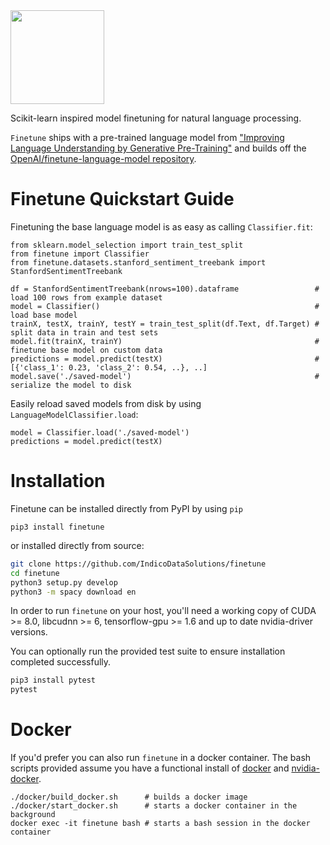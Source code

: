 <img src="https://i.imgur.com/kYL058E.png" height="150px">

Scikit-learn inspired model finetuning for natural language processing.

`Finetune` ships with a pre-trained language model
from ["Improving Language Understanding by Generative Pre-Training"](https://s3-us-west-2.amazonaws.com/openai-assets/research-covers/language-unsupervised/language_understanding_paper.pdf)
and builds off the [OpenAI/finetune-language-model repository](https://github.com/openai/finetune-transformer-lm).

Finetune Quickstart Guide
=========================

Finetuning the base language model is as easy as calling `Classifier.fit`:

```python3
from sklearn.model_selection import train_test_split
from finetune import Classifier
from finetune.datasets.stanford_sentiment_treebank import StanfordSentimentTreebank

df = StanfordSentimentTreebank(nrows=100).dataframe                 # load 100 rows from example dataset
model = Classifier()                                                # load base model
trainX, testX, trainY, testY = train_test_split(df.Text, df.Target) # split data in train and test sets
model.fit(trainX, trainY)                                           # finetune base model on custom data
predictions = model.predict(testX)                                  # [{'class_1': 0.23, 'class_2': 0.54, ..}, ..]
model.save('./saved-model')                                         # serialize the model to disk
```

Easily reload saved models from disk by using `LanguageModelClassifier.load`:

```
model = Classifier.load('./saved-model')
predictions = model.predict(testX)
```


Installation
============
Finetune can be installed directly from PyPI by using `pip`

```
pip3 install finetune
```

or installed directly from source:

```bash
git clone https://github.com/IndicoDataSolutions/finetune
cd finetune
python3 setup.py develop
python3 -m spacy download en
```

In order to run `finetune` on your host, you'll need a working copy of CUDA >= 8.0, libcudnn >= 6, tensorflow-gpu >= 1.6 and up to date nvidia-driver versions.

You can optionally run the provided test suite to ensure installation completed successfully.

```bash
pip3 install pytest
pytest
```

Docker
=======

If you'd prefer you can also run `finetune` in a docker container. The bash scripts provided assume you have a functional install of [docker](https://docs.docker.com/install/) and [nvidia-docker](https://github.com/nvidia/nvidia-docker/wiki/Installation-(version-2.0)).

```
./docker/build_docker.sh      # builds a docker image
./docker/start_docker.sh      # starts a docker container in the background
docker exec -it finetune bash # starts a bash session in the docker container
```


